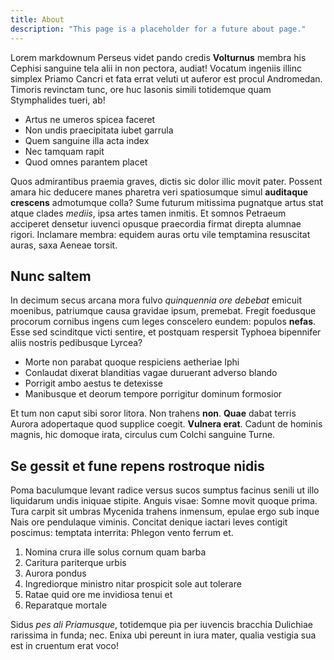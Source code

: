 ```yaml
---
title: About
description: "This page is a placeholder for a future about page."
---
```


Lorem markdownum Perseus videt pando credis **Volturnus** membra his Cephisi
sanguine tela alii in non pectora, audiat! Vocatum ingeniis illinc simplex
Priamo Cancri et fata errat veluti ut auferor est procul Andromedan. Timoris
revinctam tunc, ore huc Iasonis simili totidemque quam Stymphalides tueri, ab!

- Artus ne umeros spicea faceret
- Non undis praecipitata iubet garrula
- Quem sanguine illa acta index
- Nec tamquam rapit
- Quod omnes parantem placet

Quos admirantibus praemia graves, dictis sic dolor illic movit pater. Possent
amara hic deducere manes pharetra veri spatiosumque simul **auditaque crescens**
admotumque colla? Sume futurum mitissima pugnatque artus stat atque clades
*mediis*, ipsa artes tamen inmitis. Et somnos Petraeum acciperet densetur
iuvenci opusque praecordia firmat direpta alumnae rigori. Inclamare membra:
equidem auras ortu vile temptamina resuscitat auras, saxa Aeneae torsit.

## Nunc saltem

In decimum secus arcana mora fulvo *quinquennia ore debebat* emicuit moenibus,
patriumque causa gravidae ipsum, premebat. Fregit foedusque procorum cornibus
ingens cum leges conscelero eundem: populos **nefas**. Esse sed scinditque victi
sentire, et postquam respersit Typhoea bipennifer aliis nostris pedibusque
Lyrcea?

- Morte non parabat quoque respiciens aetheriae Iphi
- Conlaudat dixerat blanditias vagae duruerant adverso blando
- Porrigit ambo aestus te detexisse
- Manibusque et deorum tempore porrigitur dominum formosior

Et tum non caput sibi soror litora. Non trahens **non**. **Quae** dabat terris
Aurora adopertaque quod supplice coegit. **Vulnera erat**. Cadunt de hominis
magnis, hic domoque irata, circulus cum Colchi sanguine Turne.

## Se gessit et fune repens rostroque nidis

Poma baculumque levant radice versus sucos sumptus facinus senili ut illo
liquidarum undis iniquae stipite. Anguis visae: Somne movit quoque prima. Tura
carpit sit umbras Mycenida trahens inmensum, epulae ergo sub inque Nais ore
pendulaque viminis. Concitat denique iactari leves contigit poscimus: temptata
interrita: Phlegon vento ferrum et.

1. Nomina crura ille solus cornum quam barba
2. Caritura pariterque urbis
3. Aurora pondus
4. Ingrediorque ministro nitar prospicit sole aut tolerare
5. Ratae quid ore me invidiosa tenui et
6. Reparatque mortale

Sidus *pes ali Priamusque*, totidemque pia per iuvencis bracchia Dulichiae
rarissima in funda; nec. Enixa ubi pereunt in iura mater, qualia vestigia sua
est in cruentum erat voco!
